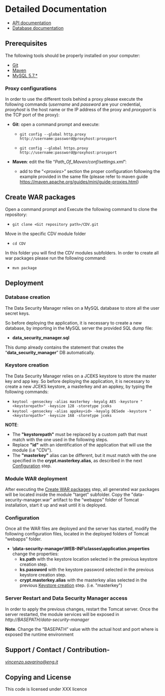 
# Detailed Documentation
- [API documentation](api/)
- [Database documentation](database/)


## Prerequisites

The following tools should be properly installed on your computer:

-   [Git](https://git-scm.com/downloads)
-   [Maven](https://maven.apache.org/download.cgi)
-   [MySQL 5.7.*](https://dev.mysql.com/downloads/mysql/)

### Proxy configurations

In order to use the different tools behind a proxy please execute the
following commands (*username* and *password* are your credential,
*proxyhost* is the host name or the IP address of the proxy and
*proxyport* is the TCP port of the proxy):

-   **Git**: open a command prompt and execute:

    -   `git config --global http.proxy http://username:password@proxyhost:proxyport`

    -   `git config --global https.proxy http://username:password@proxyhost:proxyport`
    
-   **Maven**: edit the file “*Path\_Of\_Maven/conf/settings.xml*”:
    -   add to the “*&lt;proxies&gt;*” section the proper configuration following the example provided in the same file (please refer to maven guide https://maven.apache.org/guides/mini/guide-proxies.html)

## Create WAR packages

Open a command prompt and Execute the following command to clone the
repository:

-   `git clone <Git repository path>/CDV.git`

Move in the specific CDV module folder

-   `cd CDV`

In this folder you will find the CDV modules subfolders. In order to create all war packages please run the following command:

-   `mvn package`



## Deployment

### Database creation

The Data Security Manager relies on a MySQL database to store all the user secret keys.

So before deploying the application, it is necessary to create a new
database, by importing in the MySQL server the provided SQL dump file:

-   **data\_security\_manager.sql**

This dump already contains the statement that creates the “**data\_security\_manager**” DB automatically.

### Keystore creation
The Data Security Manager relies on a JCEKS keystore to store the master key and app key.
So before deploying the application, it is necessary to create a new JCEKS keystore, a masterkey and an appkey, by typing the following commands:
-   `keytool -genseckey -alias masterkey -keyalg AES -keystore "<keystorepath>" -keysize 128 -storetype jceks`
-   `keytool -genseckey -alias appkey<id> -keyalg DESede -keystore "<keystorepath>" -keysize 168 -storetype jceks`

**NOTE**: 
- The **"keystorepath"** must be replaced by a custom path that must match with the one used in the following steps.
- Replace **"id"** with an identification of the application that will use the module (i.e "CDV").
- The **"masterkey"** alias can be different, but it must match with the one specified in the **crypt.masterkey.alias**, as described in the next [Configuration](#configuration) step.

### Module WAR deployment
After executing the [Create WAR packages](#create-war-package) step, all generated war packages will be located inside the module "target" subfolder. Copy the "data-security-manager.war" artifact to the “webapps” folder of Tomcat installation, start it up and wait until it is deployed.

### Configuration

Once all the WAR files are deployed and the server has started, modify
the following configuration files, located in the deployed folders of
Tomcat “webapps” folder.

-   **\data-security-manager\WEB-INF\classes\application.properties** change the properties:
    -  **ks.path** with the keystore location selected in the previous keystore creation step.
    -  **ks.password** with the keystore password selected in the previous keystore creation step.
    - **crypt.masterkey.alias** with the masterkey alias selected in the previous [Keystore creation](#keystore-creation) step. (i.e. "masterkey")


### Server Restart and Data Security Manager access


In order to apply the previous changes, restart the Tomcat server. Once
the server restarted, the module services will be exposed in
*http://BASEPATH/data-security-manager*

**Note**. Change the “BASEPATH” value with the actual host and port
where is exposed the runtime environment

## Support / Contact / Contribution-

[*vincenzo.savarino@eng.it*](mailto:vincenzo.savarino@eng.it)

## Copying and License

This code is licensed under XXX licence

